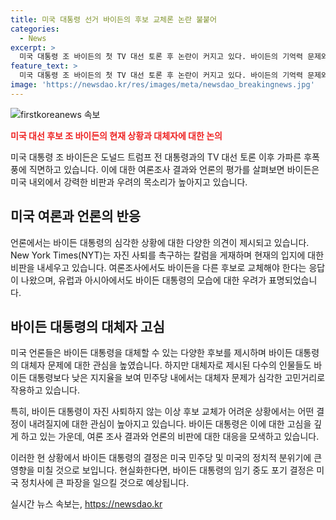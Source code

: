 ```yaml
---
title: 미국 대통령 선거 바이든의 후보 교체론 논란 불붙어
categories:
  - News
excerpt: >
  미국 대통령 조 바이든의 첫 TV 대선 토론 후 논란이 커지고 있다. 바이든의 기억력 문제와 트럼프 전 대통령과의 비교에서 민주당 내부에서 후보 교체를 요구하는 목소리가 높아지고 있으며, 언론들도 자진 사퇴를 촉구하고 있다. 바이든은 후보교체론을 일축하며 재선을 포기하지 않겠다는 뜻을 밝히고 있다. 이에 유럽과 아시아에서도 바이든의 실망스러운 모습에 우려가 커지고 있으며, 민주당은 미래 대통령 후보를 찾는 데 어려움을 겪고 있다.
feature_text: >
  미국 대통령 조 바이든의 첫 TV 대선 토론 후 논란이 커지고 있다. 바이든의 기억력 문제와 트럼프 전 대통령과의 비교에서 민주당 내부에서 후보 교체를 요구하는 목소리가 높아지고 있으며, 언론들도 자진 사퇴를 촉구하고 있다. 바이든은 후보교체론을 일축하며 재선을 포기하지 않겠다는 뜻을 밝히고 있다. 이에 유럽과 아시아에서도 바이든의 실망스러운 모습에 우려가 커지고 있으며, 민주당은 미래 대통령 후보를 찾는 데 어려움을 겪고 있다.
image: 'https://newsdao.kr/res/images/meta/newsdao_breakingnews.jpg'
---
```


<p><img src="https://newsdao.kr/res/images/meta/newsdao_breakingnews.jpg" alt="firstkoreanews 속보" /></p>

<p><b><span style="color: #ee2323;">미국 대선 후보 조 바이든의 현재 상황과 대체자에 대한 논의</span></b></p>

<p>미국 대통령 조 바이든은 도널드 트럼프 전 대통령과의 TV 대선 토론 이후 가파른 후폭풍에 직면하고 있습니다. 이에 대한 여론조사 결과와 언론의 평가를 살펴보면 바이든은 미국 내외에서 강력한 비판과 우려의 목소리가 높아지고 있습니다. </p>

<p data-ke-size="size16"></p>

<h2 data-ke-size="size26">미국 여론과 언론의 반응</h2>

<p>언론에서는 바이든 대통령의 심각한 상황에 대한 다양한 의견이 제시되고 있습니다. New York Times(NYT)는 자진 사퇴를 촉구하는 칼럼을 게재하며 현재의 입지에 대한 비판을 내세우고 있습니다. 여론조사에서도 바이든을 다른 후보로 교체해야 한다는 응답이 나왔으며, 유럽과 아시아에서도 바이든 대통령의 모습에 대한 우려가 표명되었습니다. </p>

<p data-ke-size="size16"></p>

<h2 data-ke-size="size26">바이든 대통령의 대체자 고심</h2>

<p>미국 언론들은 바이든 대통령을 대체할 수 있는 다양한 후보를 제시하며 바이든 대통령의 대체자 문제에 대한 관심을 높였습니다. 하지만 대체자로 제시된 다수의 인물들도 바이든 대통령보다 낮은 지지율을 보여 민주당 내에서는 대체자 문제가 심각한 고민거리로 작용하고 있습니다. </p>

<p data-ke-size="size16"></p>

<p>특히, 바이든 대통령이 자진 사퇴하지 않는 이상 후보 교체가 어려운 상황에서는 어떤 결정이 내려질지에 대한 관심이 높아지고 있습니다. 바이든 대통령은 이에 대한 고심을 깊게 하고 있는 가운데, 여론 조사 결과와 언론의 비판에 대한 대응을 모색하고 있습니다. </p>

<p data-ke-size="size16"></p>

<p>이러한 현 상황에서 바이든 대통령의 결정은 미국 민주당 및 미국의 정치적 분위기에 큰 영향을 미칠 것으로 보입니다. 현실화한다면, 바이든 대통령의 임기 중도 포기 결정은 미국 정치사에 큰 파장을 일으킬 것으로 예상됩니다.</p>
실시간 뉴스 속보는, <a href="https://newsdao.kr" rel="dofollow">https://newsdao.kr</a>


